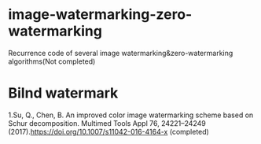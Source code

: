 # image-watermarking-zero-watermarking
Recurrence code of several image watermarking&amp;zero-watermarking algorithms(Not completed)

# Bilnd watermark
1.Su, Q., Chen, B. An improved color image watermarking scheme based on Schur decomposition. Multimed Tools Appl 76, 24221–24249 (2017).https://doi.org/10.1007/s11042-016-4164-x   (completed)
